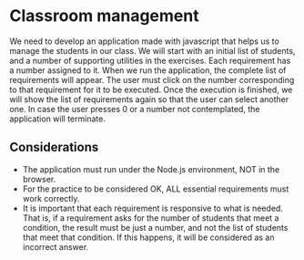 # Classroom management
We need to develop an application made with javascript that helps us to manage the students in our class.
We will start with an initial list of students, and a number of supporting utilities in the exercises.
Each requirement has a number assigned to it. When we run the application, the complete list of requirements will appear. The user must click on the number corresponding to that requirement for it to be executed. Once the execution is finished, we will show the list of requirements again so that the user can select another one. In case the user presses 0 or a number not contemplated, the application will terminate.
## Considerations
  - The application must run under the Node.js environment, NOT in the browser.
  - For the practice to be considered OK, ALL essential requirements must work correctly.
  - It is important that each requirement is responsive to what is needed. That is, if a requirement asks for the number of students that meet a condition, the result must be just a number, and not the list of students that meet that condition. If this happens, it will be considered as an incorrect answer.
